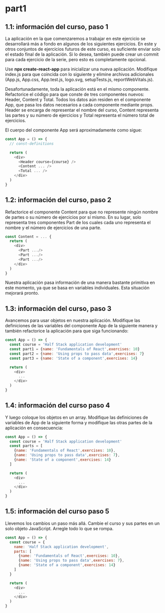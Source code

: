 # part1

## 1.1: información del curso, paso 1
La aplicación en la que comenzaremos a trabajar en este ejercicio se desarrollará más a fondo en algunos de los siguientes ejercicios. En este y otros conjuntos de ejercicios futuros de este curso, es suficiente enviar solo el estado final de la aplicación. Si lo desea, también puede crear un commit para cada ejercicio de la serie, pero esto es completamente opcional.

Use __npx create-react-app__ para inicializar una nueva aplicación. Modifique index.js para que coincida con lo siguiente
y elimine archivos adicionales (App.js, App.css, App.test.js, logo.svg, setupTests.js, reportWebVitals.js).

Desafortunadamente, toda la aplicación está en el mismo componente. Refactorice el código para que conste de tres componentes nuevos: Header, Content y Total. Todos los datos aún residen en el componente App, que pasa los datos necesarios a cada componente mediante props. Header se encarga de representar el nombre del curso, Content representa las partes y su número de ejercicios y Total representa el número total de ejercicios.

El cuerpo del componente App será aproximadamente como sigue:
```js
const App = () => {
  // const-definitions

  return (
    <div>
      <Header course={course} />
      <Content ... />
      <Total ... />
    </div>
  )
}
```

## 1.2: información del curso, paso 2
Refactorice el componente Content para que no represente ningún nombre de partes o su número de ejercicios por sí mismo. En su lugar, solo representa tres componentes Part de los cuales cada uno representa el nombre y el número de ejercicios de una parte.

```js
const Content = ... {
  return (
    <div>
      <Part .../>
      <Part .../>
      <Part .../>
    </div>
  )
}
```

Nuestra aplicación pasa información de una manera bastante primitiva en este momento, ya que se basa en variables individuales. Esta situación mejorará pronto.

## 1.3: información del curso, paso 3
Avancemos para usar objetos en nuestra aplicación. Modifique las definiciones de las variables del componente App de la siguiente manera y también refactorice la aplicación para que siga funcionando:

```js
const App = () => {
  const course = 'Half Stack application development'
  const part1 = {name: 'Fundamentals of React',exercises: 10}
  const part2 = {name: 'Using props to pass data',exercises: 7}
  const part3 = {name: 'State of a component',exercises: 14}

  return (
    <div>
      ...
    </div>
  )
}
```

## 1.4: información del curso paso 4
Y luego coloque los objetos en un array. Modifique las definiciones de variables de App de la siguiente forma y modifique las otras partes de la aplicación en consecuencia:

```js
const App = () => {
  const course = 'Half Stack application development'
  const parts = [
    {name: 'Fundamentals of React',exercises: 10},
    {name: 'Using props to pass data',exercises: 7},
    {name: 'State of a component',exercises: 14}
  ]

  return (
    <div>
      ...
    </div>
  )
}
```

## 1.5: información del curso paso 5
Llevemos los cambios un paso más allá. Cambie el curso y sus partes en un solo objeto JavaScript. Arregle todo lo que se rompa.

```js
const App = () => {
  const course = {
    name: 'Half Stack application development',
    parts: [
      {name: 'Fundamentals of React',exercises: 10},
      {name: 'Using props to pass data',exercises: 7},
      {name: 'State of a component',exercises: 14}
    ]
  }

  return (
    <div>
      ...
    </div>
  )
}
```